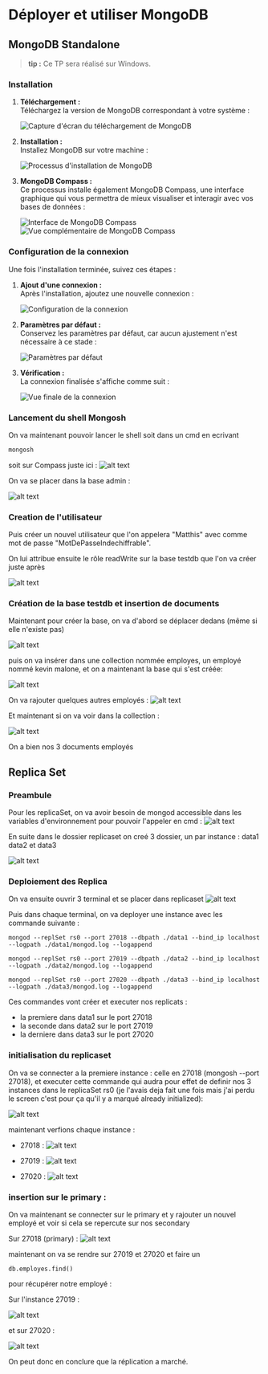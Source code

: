 # Déployer et utiliser MongoDB

## MongoDB Standalone

> **tip :** Ce TP sera réalisé sur Windows.

### Installation

1. **Téléchargement :**  
   Téléchargez la version de MongoDB correspondant à votre système :

   ![Capture d'écran du téléchargement de MongoDB](image.png)

2. **Installation :**  
   Installez MongoDB sur votre machine :

   ![Processus d'installation de MongoDB](image-1.png)

3. **MongoDB Compass :**  
   Ce processus installe également MongoDB Compass, une interface graphique qui vous permettra de mieux visualiser et interagir avec vos bases de données :

   ![Interface de MongoDB Compass](image-2.png)
   ![Vue complémentaire de MongoDB Compass](image-3.png)

### Configuration de la connexion

Une fois l'installation terminée, suivez ces étapes :

1. **Ajout d'une connexion :**  
   Après l'installation, ajoutez une nouvelle connexion :

   ![Configuration de la connexion](image-4.png)

2. **Paramètres par défaut :**  
   Conservez les paramètres par défaut, car aucun ajustement n'est nécessaire à ce stade :

   ![Paramètres par défaut](image-5.png)

3. **Vérification :**  
   La connexion finalisée s'affiche comme suit :

   ![Vue finale de la connexion](image-6.png)

### Lancement du shell Mongosh

On va maintenant pouvoir lancer le shell soit dans un cmd en ecrivant

```bash
mongosh
```

soit sur Compass juste ici :
![alt text](image-7.png)

On va se placer dans la base admin :

![alt text](image-8.png)

### Creation de l'utilisateur

Puis créer un nouvel utilisateur que l'on appelera "Matthis" avec comme mot de passe "MotDePasseIndechiffrable".

On lui attribue ensuite le rôle readWrite sur la base testdb que l'on va créer juste après

![alt text](image-9.png)

### Création de la base testdb et insertion de documents

Maintenant pour créer la base, on va d'abord se déplacer dedans (même si elle n'existe pas)

![alt text](image-10.png)

puis on va insérer dans une collection nommée employes, un employé nommé kevin malone, et on a maintenant la base qui s'est créée:

![alt text](image-11.png)

On va rajouter quelques autres employés :
![alt text](image-12.png)

Et maintenant si on va voir dans la collection :

![alt text](image-13.png)

On a bien nos 3 documents employés

## Replica Set

### Preambule

Pour les replicaSet, on va avoir besoin de mongod accessible dans les variables d'environnement pour pouvoir l'appeler en cmd :
![alt text](image-14.png)

En suite dans le dossier replicaset on creé 3 dossier, un par instance : data1 data2 et data3

![alt text](image-15.png)

### Deploiement des Replica

On va ensuite ouvrir 3 terminal et se placer dans replicaset
![alt text](image-16.png)

Puis dans chaque terminal, on va deployer une instance avec les commande suivante :

```
mongod --replSet rs0 --port 27018 --dbpath ./data1 --bind_ip localhost --logpath ./data1/mongod.log --logappend

mongod --replSet rs0 --port 27019 --dbpath ./data2 --bind_ip localhost --logpath ./data2/mongod.log --logappend

mongod --replSet rs0 --port 27020 --dbpath ./data3 --bind_ip localhost --logpath ./data3/mongod.log --logappend
```

Ces commandes vont créer et executer nos replicats :

- la premiere dans data1 sur le port 27018
- la seconde dans data2 sur le port 27019
- la derniere dans data3 sur le port 27020

### initialisation du replicaset

On va se connecter a la premiere instance : celle en 27018 (mongosh --port 27018), et executer cette commande qui audra pour effet de definir nos 3 instances dans le replicaSet rs0 (je l'avais deja fait une fois mais j'ai perdu le screen c'est pour ça qu'il y a marqué already initialized):

![alt text](image-17.png)


maintenant verfions chaque instance :

- 27018 : ![alt text](image-18.png)

- 27019 : ![alt text](image-19.png)

- 27020 : ![alt text](image-20.png)


### insertion sur le primary : 

On va maintenant se connecter sur le primary et y rajouter un nouvel employé et voir si cela se repercute sur nos secondary

Sur 27018 (primary) : 
![alt text](image-21.png)

maintenant on va se rendre sur 27019 et 27020 et faire un 
```
db.employes.find()
```
pour récupérer notre employé : 

Sur l'instance 27019 : 

![alt text](image-22.png)

et sur 27020 :

![alt text](image-23.png)

On peut donc en conclure que la réplication a marché.